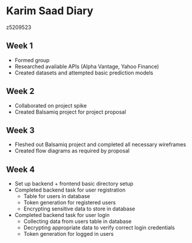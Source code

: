 # Karim Saad Diary
z5209523

## Week 1
- Formed group
- Researched available APIs (Alpha Vantage, Yahoo Finance)
- Created datasets and attempted basic prediction models

## Week 2
- Collaborated on project spike
- Created Balsamiq project for project proposal

## Week 3
- Fleshed out Balsamiq project and completed all necessary wireframes
- Created flow diagrams as required by proposal

## Week 4
- Set up backend + frontend basic directory setup
- Completed backend task for user registration
    - Table for users in database
    - Token generation for registered users
    - Encrypting sensitive data to store in database
- Completed backend task for user login
    - Collecting data from users table in database
    - Decrypting appropriate data to verify correct login credentials
    - Token generation for logged in users
    